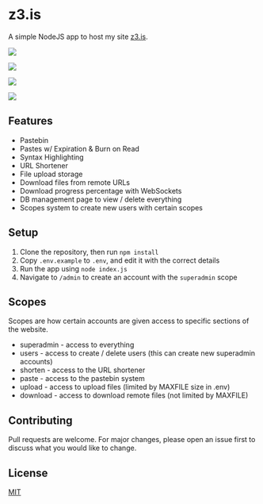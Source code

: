 # z3.is
A simple NodeJS app to host my site [z3.is](https://z3.is).

![](https://i.gyazo.com/003911e2642d1f57f9d9160fc6d9c842.png)

![](https://i.gyazo.com/244d4cb045c8f3f6fbad8af34a3f3740.png)

![](https://i.gyazo.com/8cbb4ee2b55b23a1af82216be758e9bd.png)

![](https://i.gyazo.com/50aec220b8595c322e27ef206a413c1c.png)

## Features
* Pastebin
* Pastes w/ Expiration & Burn on Read
* Syntax Highlighting
* URL Shortener
* File upload storage
* Download files from remote URLs
* Download progress percentage with WebSockets
* DB management page to view / delete everything
* Scopes system to create new users with certain scopes

## Setup
1. Clone the repository, then run `npm install`
2. Copy `.env.example` to `.env`, and edit it with the correct details
3. Run the app using `node index.js`
4. Navigate to `/admin` to create an account with the `superadmin` scope

## Scopes
Scopes are how certain accounts are given access to specific sections of the website.
* superadmin - access to everything
* users - access to create / delete users (this can create new superadmin accounts)
* shorten - access to the URL shortener
* paste - access to the pastebin system
* upload - access to upload files (limited by MAXFILE size in .env)
* download - access to download remote files (not limited by MAXFILE)

## Contributing
Pull requests are welcome. For major changes, please open an issue first to discuss what you would like to change.

## License
[MIT](https://choosealicense.com/licenses/mit/)